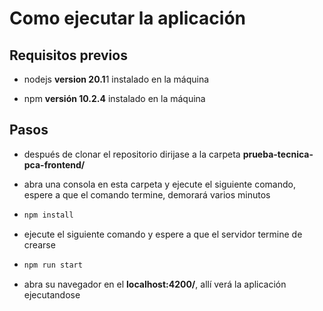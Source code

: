 # Como ejecutar la aplicación

## Requisitos previos

- nodejs **version 20.1**1 instalado en la máquina

- npm **versión 10.2.4** instalado en la máquina

## Pasos

- después de clonar el repositorio dirijase a la carpeta **prueba-tecnica-pca-frontend/**

- abra una consola en esta carpeta y ejecute el siguiente comando, espere a que el comando termine, demorará varios minutos

- ```bash
  npm install
  ```

- ejecute el siguiente comando y espere a que el servidor termine de crearse

- ```bash
  npm run start
  ```

- abra su navegador en el **localhost:4200/**, allí verá la aplicación ejecutandose
  
  
